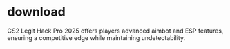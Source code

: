 # download
CS2 Legit Hack Pro 2025 offers players advanced aimbot and ESP features, ensuring a competitive edge while maintaining undetectability.
